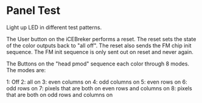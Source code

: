 # Panel Test

Light up LED in different test patterns.

The User button on the iCEBreker performs a reset. The reset sets the state of
the color outputs back to "all off". The reset also sends the FM chip init
sequence. The FM init sequence is only sent out on reset and never again.

The Buttons on the "head pmod" sequence each color through 8 modes. The modes
are:

1: Off
2: all on
3: even columns on
4: odd columns on
5: even rows on
6: odd rows on
7: pixels that are both on even rows and columns on
8: pixels that are both on odd rows and columns on

